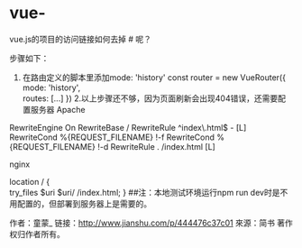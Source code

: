 # vue-
vue.js的项目的访问链接如何去掉 # 呢？ 

步骤如下：
1. 在路由定义的脚本里添加mode:
        'history'  const router = new VueRouter({   
            mode: 'history',   
            routes: [...] 
          }) 
2.以上步骤还不够，因为页面刷新会出现404错误，还需要配置服务器
Apache

<IfModule mod_rewrite.c> 
  RewriteEngine On   
  RewriteBase / 
  RewriteRule ^index\.html$ - [L] 
  RewriteCond %{REQUEST_FILENAME} !-f  
  RewriteCond %{REQUEST_FILENAME} !-d   
  RewriteRule . /index.html [L]
</IfModule> 
  
  nginx 
  
  location / {  
     try_files $uri $uri/ /index.html;
  }
  ##注：本地测试环境运行npm run dev时是不用配置的，但部署到服务器上是需要的。
  
  作者：童蒙_ 链接：http://www.jianshu.com/p/444476c37c01 來源：简书 著作权归作者所有。
